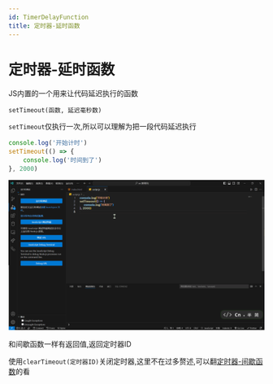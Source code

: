 ```yaml
---
id: TimerDelayFunction
title: 定时器-延时函数
---
```


# 定时器-延时函数

JS内置的一个用来让代码延迟执行的函数

`setTimeout(函数, 延迟毫秒数)`

`setTimeout`仅执行一次,所以可以理解为把一段代码延迟执行

```js showLineNumbers
console.log('开始计时')
setTimeout(() => {
    console.log('时间到了')
}, 2000)
```

![e4a2188c6741c47255e04d3eefb1f219cdb53667](Assets/e4a2188c6741c47255e04d3eefb1f219cdb53667.gif)

和间歇函数一样有返回值,返回定时器ID

使用`clearTimeout(定时器ID)`关闭定时器,这里不在过多赘述,可以翻[定时器-间歇函数](TimerIntervalFunction)的看
